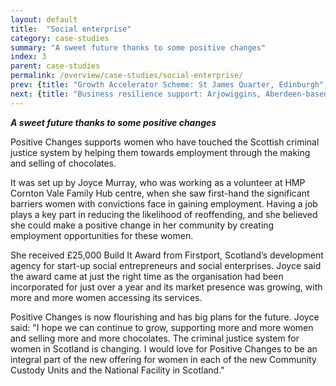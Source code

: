 ```yaml
---
layout: default
title:  "Social enterprise"
category: case-studies
summary: "A sweet future thanks to some positive changes"
index: 3
parent: case-studies
permalink: /overview/case-studies/social-enterprise/
prev: {title: "Growth Accelerator Scheme: St James Quarter, Edinburgh", url: "/overview/case-studies/growth-accelerator-scheme/" }
next: {title: "Business resilience support: Arjowiggins, Aberdeen-based paper mill saved from closure", url: "/overview/case-studies/business-resilience-support/" }
---
```

***A sweet future thanks to some positive changes***

Positive Changes supports women who have touched the Scottish criminal justice system by helping them towards employment through the making and selling of chocolates.  

It was set up by Joyce Murray, who was working as a volunteer at HMP Cornton Vale Family Hub centre, when she saw first-hand the significant barriers women with convictions face in gaining employment. Having a job plays a key part in reducing the likelihood of reoffending, and she believed she could make a positive change in her community by creating employment opportunities for these women.  

She received £25,000 Build It Award from Firstport, Scotland’s development agency for start-up social entrepreneurs and social enterprises. Joyce said the award came at just the right time as the organisation had been incorporated for just over a year and its market presence was growing, with more and more women accessing its services.  

Positive Changes is now flourishing and has big plans for the future. Joyce said: "I hope we can continue to grow, supporting more and more women and selling more and more chocolates. The criminal justice system for women in Scotland is changing. I would love for Positive Changes to be an integral part of the new offering for women in each of the new Community Custody Units and the National Facility in Scotland."  

